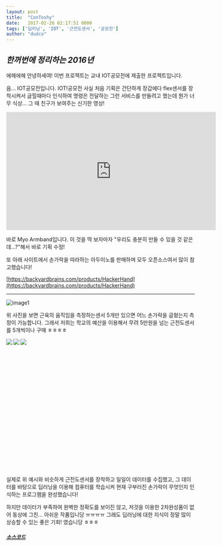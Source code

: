 ```yaml
---
layout: post
title:  "ConToshy"
date:   2017-02-26 02:17:51 0000
tags: ['딥러닝', 'IOT', '근전도센서', '공모전']
author: "dudco"
---
```


## *한꺼번에 정리하는 2016년* ##

에헤에헤 안녕하세여! 이번 프로젝트는 교내 IOT공모전에 제출한 프로젝트입니다.

음... IOT공모전입니다. IOT!공모전 사실 처음 기획은 간단하게 장갑에다  flex센서를 장착시켜서 굽힐때마다 인식하여 명령은 전달하는 그런 서비스를 만들려고 했는데 뭔가 너무 식상...
그 때 친구가 보여주는 신기한 영상!

<iframe width="560" height="315" src="https://www.youtube.com/embed/te1RBQQlHz4" frameborder="0" allowfullscreen></iframe>

바로 Myo Armband입니다. 이 것을 딱 보자마자 "우리도 충분히 만들 수 있을 것 같은데...?"해서 바로 기획 수정!

또 아래 사이트에서 손가락을 따라하는 아두이노를 판매하며 모두 오픈소스여서 많이 참고했습니다!

[https://backyardbrains.com/products/HackerHand](https://backyardbrains.com/products/HackerHand)

***

![image1](http://postfiles4.naver.net/MjAxNzAxMTZfMTEw/MDAxNDg0NTU5NzgwOTY4.nxoqCkBGFqfSTkVQAdJiPrSyFm_32hbwPNA1J_EJFcog.YtxmlrTWExbBIYfpEw_sQFbZaZ7Xb0oD-ClmrjSF7XUg.PNG.dudco1129/%EC%8A%A4%ED%81%AC%EB%A6%B0%EC%83%B7_2016-09-22_%EC%98%A4%ED%9B%84_11.34.17.png?type=w773)

위 사진을 보면 근육의 움직임을 측정하는센서 5개만 있으면 어느 손가락을 굽혔는지 측정이 가능합니다. 그래서 저희는 학교의 예산을 이용해서 무려 5만원을 넘는 근전도센서를 5개씩이나 구매 ㅎㅎㅎㅎ

<div style="display: flex; width: 33%; height: 350px;">
<img src="http://postfiles12.naver.net/MjAxNzAxMTZfMTIw/MDAxNDg0NTU5OTgxNTQ1.hfQwYA3eesdqNr8M59lYam4w7U06yZfuJ8JSEjjHQvMg.LGWcfDKW1D4TGDrnqS9E7-S4se1bvaIPRxWlaNIWW2wg.PNG.dudco1129/%EC%8A%A4%ED%81%AC%EB%A6%B0%EC%83%B7_2017-01-16_%EC%98%A4%ED%9B%84_6.44.56.png?type=w773" style="margin-right: 3px; width: auto; height: auto"/>
<img src="http://postfiles10.naver.net/MjAxNzAxMTZfNTIg/MDAxNDg0NTU5OTgyMTkz.kBQkW9HkhDQVsfqNqDJD19rxNXGjxE522o6F6AgvAOMg.uB12-wUZmj9NLoV9GAQq-s3StdSLyv5ufw5cfwgk2_Eg.PNG.dudco1129/%EC%8A%A4%ED%81%AC%EB%A6%B0%EC%83%B7_2017-01-16_%EC%98%A4%ED%9B%84_6.45.03.png?type=w773" style="margin-right: 3px; width: auto; height: auto;"/>
<img src="http://postfiles2.naver.net/MjAxNzAxMTZfMjIy/MDAxNDg0NTU5OTg0MDEy.q1HP0WtiCoerzKLTpay0TkJtBdZHQ3XFw6MpJeROcb0g.njFzClHG7jrDu_vIAQECunvvZ3kU0VtQKrBXFawNdV0g.PNG.dudco1129/%EC%8A%A4%ED%81%AC%EB%A6%B0%EC%83%B7_2017-01-16_%EC%98%A4%ED%9B%84_6.45.10.png?type=w773" style=" width: auto; height: auto;"/>
</div>

실제로 위 예시와 비슷하게 근전도센서를 장착하고 일일이 데이터를 수집했고, 그 데이터를 바탕으로 딥러닝을 이용해 컴퓨터를 학습시켜 현재 구부러진 손가락이 무엇인지 인식하는 프로그램을 완성했습니다!


하지만 데이터가 부족하여 완벽한 정확도를 보이진 않고, 저것을 이용한 2차완성품이 없어 동상에 그친... 아쉬운 작품입니당 ㅠㅠㅠㅠ 그래도 딥러닝에 대한 지식이 정말 많이 상승할 수 있는 좋은 기회! 였습니당 ㅎㅎㅎ

#### *[소스코드](https://github.com/dudco/2016_School_Iot)*
